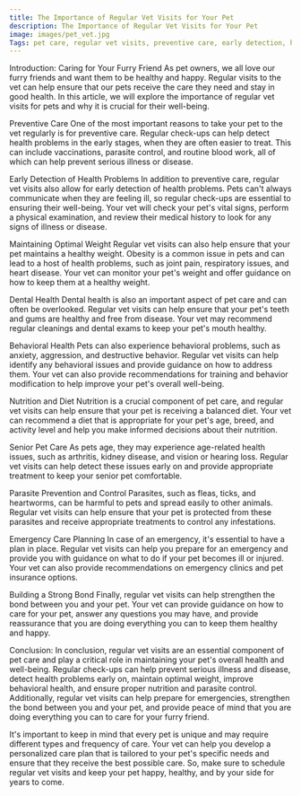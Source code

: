 ```yaml
---
title: The Importance of Regular Vet Visits for Your Pet
description: The Importance of Regular Vet Visits for Your Pet
image: images/pet_vet.jpg
Tags: pet care, regular vet visits, preventive care, early detection, health problems, optimal weight, dental health, behavioral health, nutrition, senior pet care, parasite prevention, emergency care planning, strong bond, personalized care plan.
---
```


Introduction: Caring for Your Furry Friend
As pet owners, we all love our furry friends and want them to be healthy and happy. Regular visits to the vet can help ensure that our pets receive the care they need and stay in good health. In this article, we will explore the importance of regular vet visits for pets and why it is crucial for their well-being.

Preventive Care
One of the most important reasons to take your pet to the vet regularly is for preventive care. Regular check-ups can help detect health problems in the early stages, when they are often easier to treat. This can include vaccinations, parasite control, and routine blood work, all of which can help prevent serious illness or disease.

Early Detection of Health Problems
In addition to preventive care, regular vet visits also allow for early detection of health problems. Pets can't always communicate when they are feeling ill, so regular check-ups are essential to ensuring their well-being. Your vet will check your pet's vital signs, perform a physical examination, and review their medical history to look for any signs of illness or disease.

Maintaining Optimal Weight
Regular vet visits can also help ensure that your pet maintains a healthy weight. Obesity is a common issue in pets and can lead to a host of health problems, such as joint pain, respiratory issues, and heart disease. Your vet can monitor your pet's weight and offer guidance on how to keep them at a healthy weight.

Dental Health
Dental health is also an important aspect of pet care and can often be overlooked. Regular vet visits can help ensure that your pet's teeth and gums are healthy and free from disease. Your vet may recommend regular cleanings and dental exams to keep your pet's mouth healthy.

Behavioral Health
Pets can also experience behavioral problems, such as anxiety, aggression, and destructive behavior. Regular vet visits can help identify any behavioral issues and provide guidance on how to address them. Your vet can also provide recommendations for training and behavior modification to help improve your pet's overall well-being.

Nutrition and Diet
Nutrition is a crucial component of pet care, and regular vet visits can help ensure that your pet is receiving a balanced diet. Your vet can recommend a diet that is appropriate for your pet's age, breed, and activity level and help you make informed decisions about their nutrition.

Senior Pet Care
As pets age, they may experience age-related health issues, such as arthritis, kidney disease, and vision or hearing loss. Regular vet visits can help detect these issues early on and provide appropriate treatment to keep your senior pet comfortable.

Parasite Prevention and Control
Parasites, such as fleas, ticks, and heartworms, can be harmful to pets and spread easily to other animals. Regular vet visits can help ensure that your pet is protected from these parasites and receive appropriate treatments to control any infestations.

Emergency Care Planning
In case of an emergency, it's essential to have a plan in place. Regular vet visits can help you prepare for an emergency and provide you with guidance on what to do if your pet becomes ill or injured. Your vet can also provide recommendations on emergency clinics and pet insurance options.

Building a Strong Bond
Finally, regular vet visits can help strengthen the bond between you and your pet. Your vet can provide guidance on how to care for your pet, answer any questions you may have, and provide reassurance that you are doing everything you can to keep them healthy and happy.

Conclusion:
In conclusion, regular vet visits are an essential component of pet care and play a critical role in maintaining your pet's overall health and well-being. Regular check-ups can help prevent serious illness and disease, detect health problems early on, maintain optimal weight, improve behavioral health, and ensure proper nutrition and parasite control. Additionally, regular vet visits can help prepare for emergencies, strengthen the bond between you and your pet, and provide peace of mind that you are doing everything you can to care for your furry friend.

It's important to keep in mind that every pet is unique and may require different types and frequency of care. Your vet can help you develop a personalized care plan that is tailored to your pet's specific needs and ensure that they receive the best possible care. So, make sure to schedule regular vet visits and keep your pet happy, healthy, and by your side for years to come.